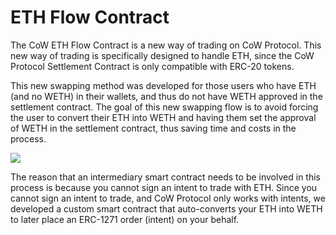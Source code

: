 # ETH Flow Contract

The CoW ETH Flow Contract is a new way of trading on CoW Protocol. This new way of trading is specifically designed to handle ETH, since the CoW Protocol Settlement Contract is only compatible with ERC-20 tokens.

This new swapping method was developed for those users who have ETH (and no WETH) in their wallets, and thus do not have WETH approved in the settlement contract. The goal of this new swapping flow is to avoid forcing the user to convert their ETH into WETH and having them set the approval of WETH in the settlement contract, thus saving time and costs in the process.

![](https://cdn-images-1.medium.com/max/1600/0*3_pVJhfBelMB--Tf)

The reason that an intermediary smart contract needs to be involved in this process is because you cannot sign an intent to trade with ETH. Since you cannot sign an intent to trade, and CoW Protocol only works with intents, we developed a custom smart contract that auto-converts your ETH into WETH to later place an ERC-1271 order (intent) on your behalf.
